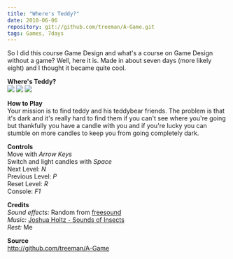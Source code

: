 ```yaml
---
title: "Where's Teddy?"
date: 2010-06-06
repository: git://github.com/treeman/A-Game.git
tags: Games, 7days
---
```


So I did this course Game Design and what's a course on Game Design without a game? Well, here it is. Made in about seven days (more likely eight) and I thought it became quite cool.

**Where's Teddy?**   
![](/media/images/thumbs/teddy1.png) ![](/media/images/thumbs/teddy2.png) ![](/media/images/thumbs/teddy3.png)

**How to Play**   
Your mission is to find teddy and his teddybear friends. The problem is that it's dark and it's really hard to find them if you can't see where you're going but thankfully you have a candle with you and if you're lucky you can stumble on more candles to keep you from going completely dark.

**Controls**   
Move with *Arrow Keys*   
Switch and light candles with *Space*   
Next Level: *N*   
Previous Level: *P*   
Reset Level: *R*   
Console: *F1*

**Credits**   
*Sound effects:* Random from [freesound](http://www.freesound.org/)  
*Music:* [Joshua Holtz - Sounds of Insects](http://ccmixter.org/content/j2theoshgosh/)   
*Rest:* Me

**Source**   
<http://github.com/treeman/A-Game>

[id]: http://www.ludumdare.com/
